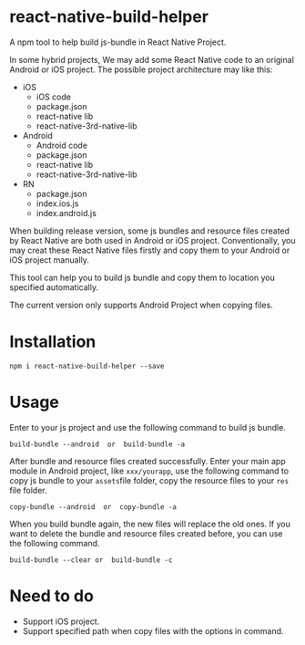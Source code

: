 # react-native-build-helper
A npm tool to help build js-bundle in React Native Project.

In some hybrid projects, We may add some React Native code to an original Android or iOS project. The possible project architecture may like this:

- iOS
    - iOS code
    - package.json
    - react-native lib
    - react-native-3rd-native-lib
- Android
    - Android code
    - package.json
    - react-native lib
    - react-native-3rd-native-lib
- RN
    - package.json
    - index.ios.js
    - index.android.js

When building release version, some js bundles and resource files created by React Native are both used in Android or iOS project.
Conventionally, you may creat these React Native files firstly and copy them to your Android or iOS project manually.

This tool can help you to build js bundle and copy them to location you specified automatically. 

The current version only supports Android Project when copying files.

# Installation
```
npm i react-native-build-helper --save
```

# Usage
Enter to your js project and use the following command to build js bundle.

```
build-bundle --android  or  build-bundle -a
```

After bundle and resource files created successfully. Enter your main app module in Android project, like `xxx/yourapp`, 
use the following command to copy js bundle to your `assets`file folder, copy the resource files to your `res` file folder.

```
copy-bundle --android  or  copy-bundle -a
```

When you build bundle again, the new files will replace the old ones. If you want to delete the bundle and resource files  created before, you can use the following command.

```
build-bundle --clear or  build-bundle -c
```

# Need to do
- Support iOS project.
- Support specified path when copy files with the options in command.
